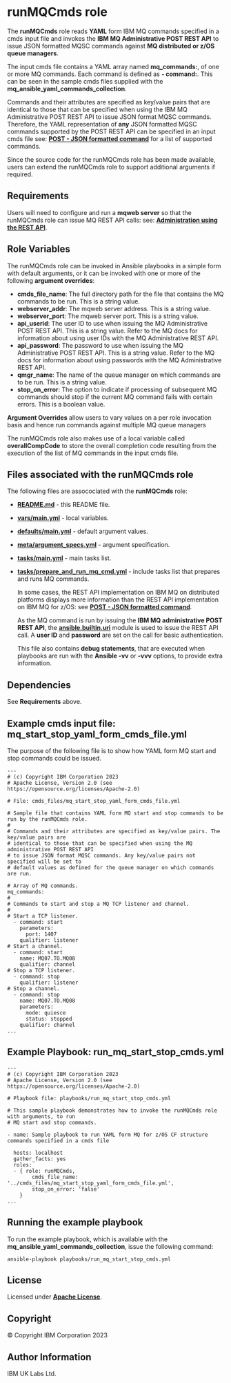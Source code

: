 # runMQCmds role
The **runMQCmds** role reads **YAML** form IBM MQ commands specified in a cmds input file and invokes the **IBM MQ Administrative POST REST API** to issue JSON formatted MQSC commands against **MQ distributed or z/OS queue managers**.

The input cmds file contains a YAML array named **mq_commands:**, of one or more MQ commands. Each command is defined as **- command:**. This can be seen in the sample cmds files supplied with the **mq_ansible_yaml_commands_collection**.

Commands and their attributes are specified as key/value pairs that are identical to those that can be specified when using the IBM MQ Administrative POST REST API to issue JSON format MQSC commands. Therefore, the YAML representation of **any** JSON formatted MQSC commands supported by the POST REST API can be specified in an input cmds file see: [**POST - JSON formatted command**](https://www.ibm.com/docs/en/ibm-mq/9.3?topic=adminactionqmgrqmgrnamemqsc-post-json-formatted-command) for a list of supported commands.

Since the source code for the runMQCmds role has been made available, users can extend the runMQCmds role to support additional arguments if required.

## Requirements
Users will need to configure and run a **mqweb server** so that the runMQCmds role can issue MQ REST API calls: see: [**Administration using the REST API**](https://www.ibm.com/docs/en/ibm-mq/9.3?topic=administering-administration-using-rest-api).

## Role Variables
The runMQCmds role can be invoked in Ansible playbooks in a simple form with default arguments, or it can be invoked with one or more of the following **argument overrides**:

- **cmds_file_name**: The full directory path for the file that contains the MQ commands to be run. This is a string value.
- **webserver_addr**: The mqweb server address. This is a string value.
- **webserver_port**: The mqweb server port. This is a string value.
- **api_userid**: The user ID to use when issuing the MQ Administrative POST REST API. This is a string value. Refer to the MQ docs for information about using user IDs with the MQ Administrative REST API.
- **api_password**: The password to use when issuing the MQ Administrative POST REST API. This is a string value. Refer to the MQ docs for information about using passwords with the MQ Administrative REST API.
- **qmgr_name**: The name of the queue manager on which commands are to be run. This is a string value.
- **stop_on_error**: The option to indicate if processing of subsequent MQ commands should stop if the current MQ command fails with certain errors. This is a boolean value.

**Argument Overrides** allow users to vary values on a per role invocation basis and hence run commands against multiple MQ queue managers

The runMQCmds role also makes use of a local variable called **overallCompCode** to store the overall completion code resulting from the execution of the list of MQ commands in the input cmds file. 

## Files associated with the runMQCmds role
The following files are assocociated with the **runMQCmds** role:

- [**README.md**](README.md) - this README file.
- [**vars/main.yml**](vars/main.yml) - local variables.
- [**defaults/main.yml**](defaults/main.yml) - default argument values.
- [**meta/argument_specs.yml**](meta/argument_specs.yml) - argument specification.
- [**tasks/main.yml**](tasks/main.yml) - main tasks list.
- [**tasks/prepare_and_run_mq_cmd.yml**](tasks/prepare_and_run_mq_cmd.yml) - include tasks list that prepares and runs MQ commands.

  In some cases, the REST API implementation on IBM MQ on distributed platforms displays more information than the REST API implementation on IBM MQ for z/OS: see [**POST - JSON formatted command**](https://www.ibm.com/docs/en/ibm-mq/9.3?topic=adminactionqmgrqmgrnamemqsc-post-json-formatted-command).

  As the MQ command is run by issuing the **IBM MQ administrative POST REST API**, the [**ansible.builtin.uri**](https://docs.ansible.com/ansible/latest/collections/ansible/builtin/uri_module.html) module is used to issue the REST API call. A **user ID** and **password** are set on the call for basic authentication.

  This file also contains **debug statements**, that are executed when playbooks are run with the **Ansible -vv** or **-vvv** options, to provide extra information.

## Dependencies
See **Requirements** above. 

## Example cmds input file: mq_start_stop_yaml_form_cmds_file.yml
The purpose of the following file is to show how YAML form MQ start and stop commands could be issued.
```
---
# (c) Copyright IBM Corporation 2023
# Apache License, Version 2.0 (see https://opensource.org/licenses/Apache-2.0)

# File: cmds_files/mq_start_stop_yaml_form_cmds_file.yml

# Sample file that contains YAML form MQ start and stop commands to be run by the runMQCmds role.
#
# Commands and their attributes are specified as key/value pairs. The key/value pairs are 
# identical to those that can be specified when using the MQ administrative POST REST API 
# to issue JSON format MQSC commands. Any key/value pairs not specified will be set to
# default values as defined for the queue manager on which commands are run.

# Array of MQ commands.
mq_commands:
#
# Commands to start and stop a MQ TCP listener and channel.
#
# Start a TCP listener.
  - command: start
    parameters:
      port: 1407
    qualifier: listener
# Start a channel.
  - command: start
    name: MQ07.TO.MQ08
    qualifier: channel
# Stop a TCP listener.
  - command: stop
    qualifier: listener
# Stop a channel.
  - command: stop
    name: MQ07.TO.MQ08
    parameters:
      mode: quiesce
      status: stopped
    qualifier: channel
...
```

## Example Playbook: run_mq_start_stop_cmds.yml
```
---
# (c) Copyright IBM Corporation 2023
# Apache License, Version 2.0 (see https://opensource.org/licenses/Apache-2.0)

# Playbook file: playbooks/run_mq_start_stop_cmds.yml

# This sample playbook demonstrates how to invoke the runMQCmds role with arguments, to run
# MQ start and stop commands.

- name: Sample playbook to run YAML form MQ for z/OS CF structure commands specified in a cmds file

  hosts: localhost
  gather_facts: yes
  roles:
  - { role: runMQCmds,
        cmds_file_name: '../cmds_files/mq_start_stop_yaml_form_cmds_file.yml',
        stop_on_error: 'false'
    }
...
```

## Running the example playbook
To run the example playbook, which is available with the **mq_ansible_yaml_commands_collection**, issue the following command:
```
ansible-playbook playbooks/run_mq_start_stop_cmds.yml
```
## License
Licensed under [**Apache License**](https://opensource.org/licenses/Apache-2.0).

## Copyright
© Copyright IBM Corporation 2023

## Author Information
IBM UK Labs Ltd.